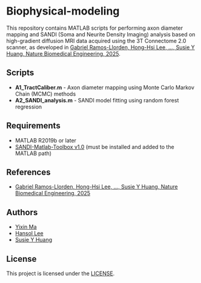 # Biophysical-modeling

This repository contains MATLAB scripts for performing axon diameter mapping and SANDI (Soma and Neurite Density Imaging) analysis based on high-gradient diffusion MRI data acquired using the 3T Connectome 2.0 scanner, as developed in [Gabriel Ramos-Llorden, Hong-Hsi Lee, ..., Susie Y Huang, Nature Biomedical Engineering, 2025]().

## Scripts
* **A1_TractCaliber.m** - Axon diameter mapping using Monte Carlo Markov Chain (MCMC) methods
* **A2_SANDI_analysis.m** - SANDI model fitting using random forest regression

## Requirements
- MATLAB R2019b or later
- [SANDI-Matlab-Toolbox v1.0](https://github.com/palombom/SANDI-Matlab-Toolbox-v1.0) (must be installed and added to the MATLAB path)

## References
  - [Gabriel Ramos-Llorden, Hong-Hsi Lee, ..., Susie Y Huang, Nature Biomedical Engineering, 2025]()

## Authors
* [Yixin Ma]()
* [Hansol Lee]()
* [Susie Y Huang]()

## License
This project is licensed under the [LICENSE](https://github.com/Connectome20/Biophysical-modeling/main/LICENSE).

